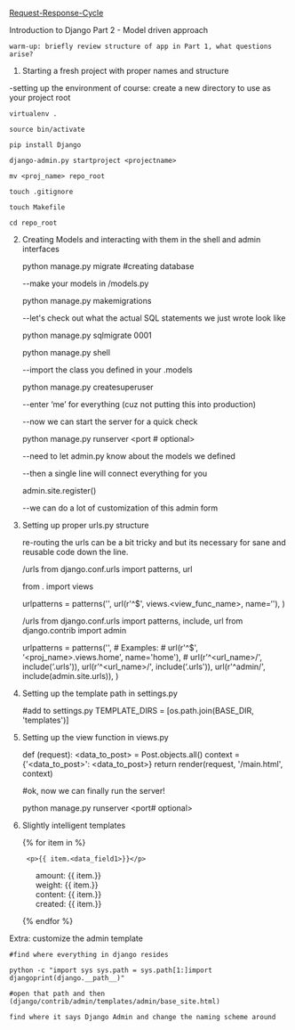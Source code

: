 [Request-Response-Cycle](http://rnevius.github.io/django_request_response_cycle.png)

Introduction to Django Part 2 - Model driven approach 

    warm-up: briefly review structure of app in Part 1, what questions arise?

1. Starting a fresh project with proper names and structure         

-setting up the environment of course:
create a new directory to use as your project root    

    virtualenv .

    source bin/activate

    pip install Django

    django-admin.py startproject <projectname>

    mv <proj_name> repo_root

    touch .gitignore

    touch Makefile

    cd repo_root    

2. Creating Models and interacting with them in the shell and admin interfaces    

    python manage.py migrate  #creating database

    --make your models in <app>/models.py

    python manage.py makemigrations <appname>

    --let's check out what the actual SQL statements we just wrote look like

    python manage.py sqlmigrate <appname> 0001

    python manage.py shell

    --import the class you defined in your <appname>.models

    python manage.py createsuperuser

    --enter ‘me’ for everything (cuz not putting this into production)

    --now we can start the server for a quick check

    python manage.py runserver <port # optional>

    --need to let admin.py know about the models we defined

    --then a single line will connect everything for you

    admin.site.register(<ModelClass>)

    --we can do a lot of customization of this admin form 

3. Setting up proper urls.py structure

    re-routing the urls can be a bit tricky and but its necessary for sane and reusable code down the line.

    <appname>/urls
    from django.conf.urls import patterns, url

    from . import views

    urlpatterns = patterns('',
        url(r'^$', views.<view_func_name>, name=‘<good name>'),
        )

    <appname>/urls
    from django.conf.urls import patterns, include, url
    from django.contrib import admin

    urlpatterns = patterns('',
        # Examples:
        # url(r'^$', ‘<proj_name>.views.home', name='home'),
        # url(r’^<url_name>/', include(‘<appname>.urls')),
        url(r’^<url_name>/', include(‘<appname>.urls')),
        url(r'^admin/', include(admin.site.urls)),
    )

4. Setting up the template path in settings.py     
    
    #add to settings.py
    TEMPLATE_DIRS = [os.path.join(BASE_DIR, 'templates')]

5. Setting up the view function in views.py

    def <view-func-name>(request):
        <data_to_post> = Post.objects.all()
        context = {'<data_to_post>': <data_to_post>}
        return render(request, '<appname>/main.html', context)

    #ok, now we can finally run the server!

    python manage.py runserver <port# optional>

6. Slightly intelligent templates

    <html> 
    <head> 
    <style type="text/css"> 
    ul#list { list-style-type: none; } 
    </style> 
    </head> 

    <body>
    {% for item in <data_to_post> %}
     
        <p>{{ item.<data_field1>}}</p>
    <ul id="list">
        <li>amount: {{ item.<data_field2>}}</li>
        <li>weight: {{ item.<data_field3>}}</li>
        <li>content: {{ item.<data_field4>}}</li>
        <li>created: {{ item.<data_field5>}}</li>
    </ul>

    {% endfor %}

    </body>
</html>

Extra: customize the admin template

    #find where everything in django resides    

    python -c "import sys sys.path = sys.path[1:]import djangoprint(django.__path__)"    

    #open that path and then 
    (django/contrib/admin/templates/admin/base_site.html)

    find where it says Django Admin and change the naming scheme around
 